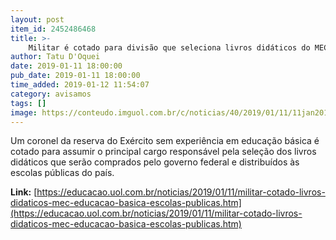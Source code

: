 ```yaml
---
layout: post
item_id: 2452486468
title: >-
    Militar é cotado para divisão que seleciona livros didáticos do MEC
author: Tatu D'Oquei
date: 2019-01-11 18:00:00
pub_date: 2019-01-11 18:00:00
time_added: 2019-01-12 11:54:07
category: avisamos
tags: []
image: https://conteudo.imguol.com.br/c/noticias/40/2019/01/11/11jan2019---sebastiao-vitalino-da-silva-coronel-cotado-para-assumir-a-coordenacao-geral-de-materiais-didaticos-do-mec-ministerio-da-educacao-1547237227247_v2_615x300.jpg
---
```


Um coronel da reserva do Exército sem experiência em educação básica é cotado para assumir o principal cargo responsável pela seleção dos livros didáticos que serão comprados pelo governo federal e distribuídos às escolas públicas do país.

**Link:** [https://educacao.uol.com.br/noticias/2019/01/11/militar-cotado-livros-didaticos-mec-educacao-basica-escolas-publicas.htm](https://educacao.uol.com.br/noticias/2019/01/11/militar-cotado-livros-didaticos-mec-educacao-basica-escolas-publicas.htm)

